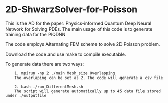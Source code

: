 # 2D-ShwarzSolver-for-Poisson
This is the AD for the paper: Physics-informed Quantum Deep Neural Network for Solving PDEs.
The main usage of this code is to generate training data for the PIQDNN

The code employs Alternating FEM scheme to solve 2D Poisson problem.

Download the code and use make to compile executable.

To generate data there are two ways:

        1. mpirun -np 2 ./main Mesh_size Overlapping
        The overlaping can be set as 2. The code will generate a csv file
        
        2. bash ./run_DifferentMesh.sh
        The script will generate automatically up to 45 data file stored under ./outputfile
